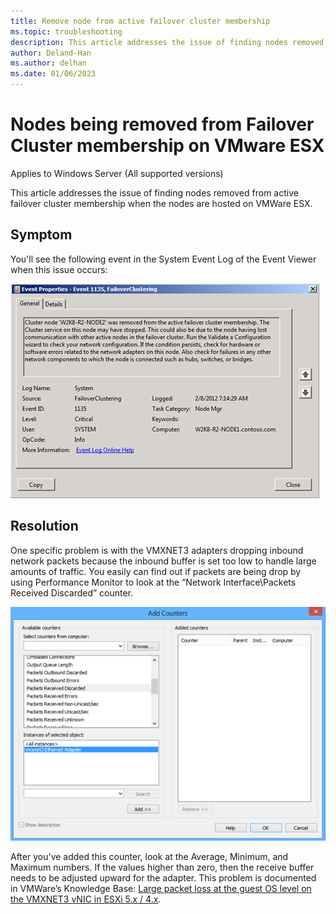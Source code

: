 ```yaml
---
title: Remove node from active failover cluster membership
ms.topic: troubleshooting
description: This article addresses the issue of finding nodes removed from active failover cluster membership.
author: Deland-Han
ms.author: delhan
ms.date: 01/06/2023
---
```

# Nodes being removed from Failover Cluster membership on VMware ESX

Applies to Windows Server (All supported versions)

This article addresses the issue of finding nodes removed from active failover cluster membership when the nodes are hosted on VMWare ESX.

## Symptom

You'll see the following event in the System Event Log of the Event Viewer when this issue occurs:

![Event 1135](media/nodes-failover-cluster-vmware/1135.png)

## Resolution

One specific problem is with the VMXNET3 adapters dropping inbound network packets because the inbound buffer is set too low to handle large amounts of traffic. You easily can find out if packets are being drop by using Performance Monitor to look at the “Network Interface\Packets Received Discarded” counter.

![Add Counters](media/nodes-failover-cluster-vmware/0527.png)

After you've added this counter, look at the Average, Minimum, and Maximum numbers. If the values higher than zero, then the receive buffer needs to be adjusted upward for the adapter. This problem is documented in VMWare’s Knowledge Base: [Large packet loss at the guest OS level on the VMXNET3 vNIC in ESXi 5.x / 4.x](https://kb.vmware.com/s/article/2039495).